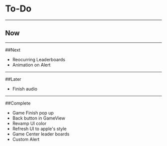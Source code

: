 #  To-Do
------------------------------------------------
## Now

--------------------------------
##Next
- Reocurring Leaderboards
- Animation on Alert

--------------------------------
##Later
- Finish audio

--------------------------------
##Complete
- Game Finish pop up
- Back button in GameView
- Revamp UI color
- Refresh UI to apple's style
- Game Center leader boards
- Custom Alert
